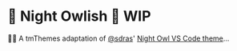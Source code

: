 # 🚧 Night Owlish 🚧 WIP
🌙🦉 A tmThemes adaptation of [@sdras](https://github.com/sdras/)' [Night Owl VS Code theme](https://github.com/sdras/night-owl-vscode-theme)…
